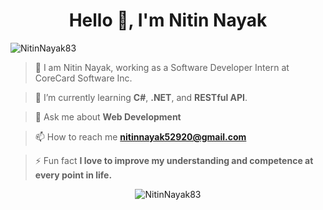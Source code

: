<h1 align="center">Hello 👋, I'm Nitin Nayak</h1>

<p align="left">
  <img src="https://komarev.com/ghpvc/?username=NitinNayak83&label=Profile%20views&color=0e75b6&style=flat" alt="NitinNayak83" />
</p>

> 👀 I am Nitin Nayak, working as a Software Developer Intern at CoreCard Software Inc.

> 🌱 I’m currently learning **C#**, **.NET**, and **RESTful API**.

> 💬 Ask me about **Web Development**

> 📫 How to reach me **nitinnayak52920@gmail.com**

> ⚡ Fun fact **I love to improve my understanding and competence at every point in life.**

<p align="center">
  <img src="https://github-readme-streak-stats.herokuapp.com/?user=NitinNayak83&" alt="NitinNayak83" />
</p>
